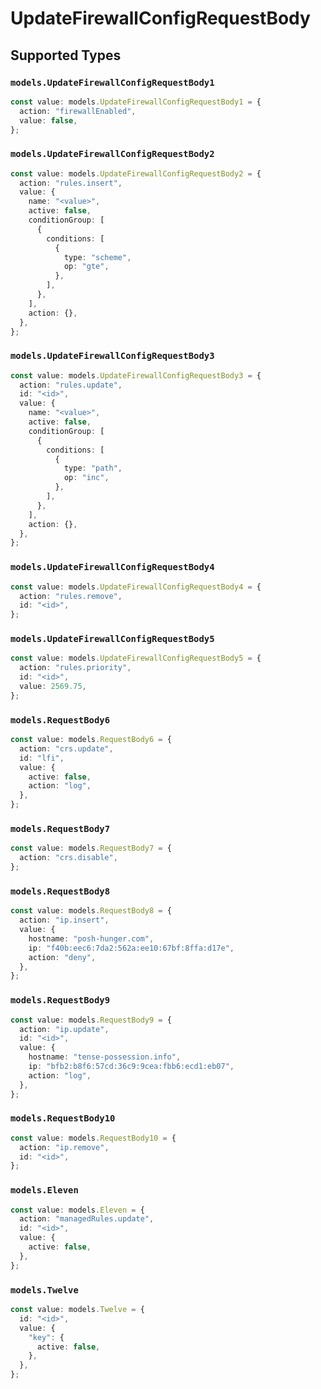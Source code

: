 # UpdateFirewallConfigRequestBody


## Supported Types

### `models.UpdateFirewallConfigRequestBody1`

```typescript
const value: models.UpdateFirewallConfigRequestBody1 = {
  action: "firewallEnabled",
  value: false,
};
```

### `models.UpdateFirewallConfigRequestBody2`

```typescript
const value: models.UpdateFirewallConfigRequestBody2 = {
  action: "rules.insert",
  value: {
    name: "<value>",
    active: false,
    conditionGroup: [
      {
        conditions: [
          {
            type: "scheme",
            op: "gte",
          },
        ],
      },
    ],
    action: {},
  },
};
```

### `models.UpdateFirewallConfigRequestBody3`

```typescript
const value: models.UpdateFirewallConfigRequestBody3 = {
  action: "rules.update",
  id: "<id>",
  value: {
    name: "<value>",
    active: false,
    conditionGroup: [
      {
        conditions: [
          {
            type: "path",
            op: "inc",
          },
        ],
      },
    ],
    action: {},
  },
};
```

### `models.UpdateFirewallConfigRequestBody4`

```typescript
const value: models.UpdateFirewallConfigRequestBody4 = {
  action: "rules.remove",
  id: "<id>",
};
```

### `models.UpdateFirewallConfigRequestBody5`

```typescript
const value: models.UpdateFirewallConfigRequestBody5 = {
  action: "rules.priority",
  id: "<id>",
  value: 2569.75,
};
```

### `models.RequestBody6`

```typescript
const value: models.RequestBody6 = {
  action: "crs.update",
  id: "lfi",
  value: {
    active: false,
    action: "log",
  },
};
```

### `models.RequestBody7`

```typescript
const value: models.RequestBody7 = {
  action: "crs.disable",
};
```

### `models.RequestBody8`

```typescript
const value: models.RequestBody8 = {
  action: "ip.insert",
  value: {
    hostname: "posh-hunger.com",
    ip: "f40b:eec6:7da2:562a:ee10:67bf:8ffa:d17e",
    action: "deny",
  },
};
```

### `models.RequestBody9`

```typescript
const value: models.RequestBody9 = {
  action: "ip.update",
  id: "<id>",
  value: {
    hostname: "tense-possession.info",
    ip: "bfb2:b8f6:57cd:36c9:9cea:fbb6:ecd1:eb07",
    action: "log",
  },
};
```

### `models.RequestBody10`

```typescript
const value: models.RequestBody10 = {
  action: "ip.remove",
  id: "<id>",
};
```

### `models.Eleven`

```typescript
const value: models.Eleven = {
  action: "managedRules.update",
  id: "<id>",
  value: {
    active: false,
  },
};
```

### `models.Twelve`

```typescript
const value: models.Twelve = {
  id: "<id>",
  value: {
    "key": {
      active: false,
    },
  },
};
```

